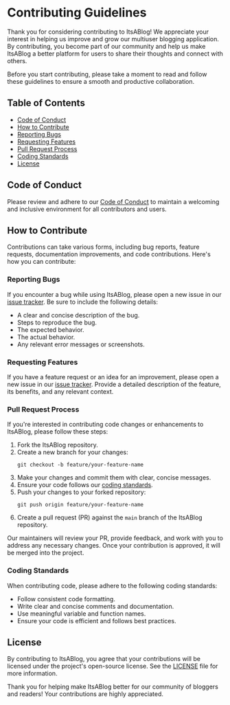 # Contributing Guidelines

Thank you for considering contributing to ItsABlog! We appreciate your interest in helping us improve and grow our multiuser blogging application. By contributing, you become part of our community and help us make ItsABlog a better platform for users to share their thoughts and connect with others.

Before you start contributing, please take a moment to read and follow these guidelines to ensure a smooth and productive collaboration.

## Table of Contents
- [Code of Conduct](#code-of-conduct)
- [How to Contribute](#how-to-contribute)
- [Reporting Bugs](#reporting-bugs)
- [Requesting Features](#requesting-features)
- [Pull Request Process](#pull-request-process)
- [Coding Standards](#coding-standards)
- [License](#license)

## Code of Conduct

Please review and adhere to our [Code of Conduct](CODE_OF_CONDUCT.md) to maintain a welcoming and inclusive environment for all contributors and users.

## How to Contribute

Contributions can take various forms, including bug reports, feature requests, documentation improvements, and code contributions. Here's how you can contribute:

### Reporting Bugs

If you encounter a bug while using ItsABlog, please open a new issue in our [issue tracker](https://github.com/itsablog/itsablog/issues). Be sure to include the following details:

- A clear and concise description of the bug.
- Steps to reproduce the bug.
- The expected behavior.
- The actual behavior.
- Any relevant error messages or screenshots.

### Requesting Features

If you have a feature request or an idea for an improvement, please open a new issue in our [issue tracker](https://github.com/itsablog/itsablog/issues). Provide a detailed description of the feature, its benefits, and any relevant context.

### Pull Request Process

If you're interested in contributing code changes or enhancements to ItsABlog, please follow these steps:

1. Fork the ItsABlog repository.
2. Create a new branch for your changes:
   ```
   git checkout -b feature/your-feature-name
   ```
3. Make your changes and commit them with clear, concise messages.
4. Ensure your code follows our [coding standards](#coding-standards).
5. Push your changes to your forked repository:
   ```
   git push origin feature/your-feature-name
   ```
6. Create a pull request (PR) against the `main` branch of the ItsABlog repository.

Our maintainers will review your PR, provide feedback, and work with you to address any necessary changes. Once your contribution is approved, it will be merged into the project.

### Coding Standards

When contributing code, please adhere to the following coding standards:

- Follow consistent code formatting.
- Write clear and concise comments and documentation.
- Use meaningful variable and function names.
- Ensure your code is efficient and follows best practices.

## License

By contributing to ItsABlog, you agree that your contributions will be licensed under the project's open-source license. See the [LICENSE](LICENSE) file for more information.

Thank you for helping make ItsABlog better for our community of bloggers and readers! Your contributions are highly appreciated.
